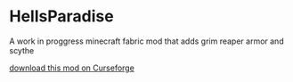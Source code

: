 # HellsParadise
A work in proggress minecraft fabric mod that adds grim reaper armor and scythe

[download this mod on Curseforge](https://www.curseforge.com/minecraft/mc-mods/hells-paradise)
